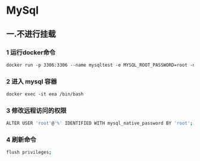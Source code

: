 # MySql

## 一.不进行挂载

### 1 运行docker命令

```dockerfile
docker run -p 3306:3306 --name mysqltest -e MYSQL_ROOT_PASSWORD=root -d mysql
```

### 2 进入 mysql 容器

```dockerfile
docker exec -it eea /bin/bash
```

### 3 修改远程访问的权限

```sh
ALTER USER 'root'@'%' IDENTIFIED WITH mysql_native_password BY 'root';
```

### 4 刷新命令

```sh
flush privileges;
```

